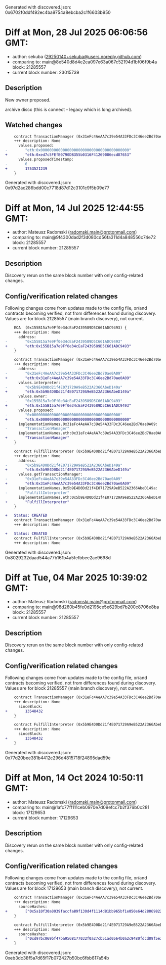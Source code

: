 Generated with discovered.json: 0x6702f0ddf492ec4ba9754a8ebcba2c1f6603b950

# Diff at Mon, 28 Jul 2025 06:06:56 GMT:

- author: sekuba (<29250140+sekuba@users.noreply.github.com>)
- comparing to: main@8e540d8d4e2ea097e63a067c52194d1bf06f9b4a block: 21285557
- current block number: 23015739

## Description

New owner proposed.

archive disco (this is connect - legacy which is long archived).

## Watched changes

```diff
    contract TransactionManager (0x31eFc4AeAA7c39e54A33FDc3C46ee2Bd70ae0A09) {
    +++ description: None
      values.proposed:
-        "eth:0x0000000000000000000000000000000000000000"
+        "eth:0xed7c5FEfE0790DB355b0316F41269006ecd87653"
      values.proposedTimestamp:
-        0
+        1753521239
    }
```

Generated with discovered.json: 0x97d2ac286bdd00c7718d87d12c3101c9f5b09e77

# Diff at Mon, 14 Jul 2025 12:44:55 GMT:

- author: Mateusz Radomski (<radomski.main@protonmail.com>)
- comparing to: main@9f4300dad2f3d080cd56fa311d4a848556c74e72 block: 21285557
- current block number: 21285557

## Description

Discovery rerun on the same block number with only config-related changes.

## Config/verification related changes

Following changes come from updates made to the config file,
or/and contracts becoming verified, not from differences found during
discovery. Values are for block 21285557 (main branch discovery), not current.

```diff
    EOA  (0x155B15a7e9Ff0e34cEaF2439589D5C661ADC9493) {
    +++ description: None
      address:
-        "0x155B15a7e9Ff0e34cEaF2439589D5C661ADC9493"
+        "eth:0x155B15a7e9Ff0e34cEaF2439589D5C661ADC9493"
    }
```

```diff
    contract TransactionManager (0x31eFc4AeAA7c39e54A33FDc3C46ee2Bd70ae0A09) {
    +++ description: None
      address:
-        "0x31eFc4AeAA7c39e54A33FDc3C46ee2Bd70ae0A09"
+        "eth:0x31eFc4AeAA7c39e54A33FDc3C46ee2Bd70ae0A09"
      values.interpreter:
-        "0x5b9E4D0Dd21f4E071729A9eB522A2366AbeD149a"
+        "eth:0x5b9E4D0Dd21f4E071729A9eB522A2366AbeD149a"
      values.owner:
-        "0x155B15a7e9Ff0e34cEaF2439589D5C661ADC9493"
+        "eth:0x155B15a7e9Ff0e34cEaF2439589D5C661ADC9493"
      values.proposed:
-        "0x0000000000000000000000000000000000000000"
+        "eth:0x0000000000000000000000000000000000000000"
      implementationNames.0x31eFc4AeAA7c39e54A33FDc3C46ee2Bd70ae0A09:
-        "TransactionManager"
      implementationNames.eth:0x31eFc4AeAA7c39e54A33FDc3C46ee2Bd70ae0A09:
+        "TransactionManager"
    }
```

```diff
    contract FulfillInterpreter (0x5b9E4D0Dd21f4E071729A9eB522A2366AbeD149a) {
    +++ description: None
      address:
-        "0x5b9E4D0Dd21f4E071729A9eB522A2366AbeD149a"
+        "eth:0x5b9E4D0Dd21f4E071729A9eB522A2366AbeD149a"
      values.getTransactionManager:
-        "0x31eFc4AeAA7c39e54A33FDc3C46ee2Bd70ae0A09"
+        "eth:0x31eFc4AeAA7c39e54A33FDc3C46ee2Bd70ae0A09"
      implementationNames.0x5b9E4D0Dd21f4E071729A9eB522A2366AbeD149a:
-        "FulfillInterpreter"
      implementationNames.eth:0x5b9E4D0Dd21f4E071729A9eB522A2366AbeD149a:
+        "FulfillInterpreter"
    }
```

```diff
+   Status: CREATED
    contract TransactionManager (0x31eFc4AeAA7c39e54A33FDc3C46ee2Bd70ae0A09)
    +++ description: None
```

```diff
+   Status: CREATED
    contract FulfillInterpreter (0x5b9E4D0Dd21f4E071729A9eB522A2366AbeD149a)
    +++ description: None
```

Generated with discovered.json: 0x8029232daad544a77b161b4a5fefbbee2ae9698d

# Diff at Tue, 04 Mar 2025 10:39:02 GMT:

- author: Mateusz Radomski (<radomski.main@protonmail.com>)
- comparing to: main@98d260b45fe0d2195ce5e629bd7b200c8706e8ba block: 21285557
- current block number: 21285557

## Description

Discovery rerun on the same block number with only config-related changes.

## Config/verification related changes

Following changes come from updates made to the config file,
or/and contracts becoming verified, not from differences found during
discovery. Values are for block 21285557 (main branch discovery), not current.

```diff
    contract TransactionManager (0x31eFc4AeAA7c39e54A33FDc3C46ee2Bd70ae0A09) {
    +++ description: None
      sinceBlock:
+        13548432
    }
```

```diff
    contract FulfillInterpreter (0x5b9E4D0Dd21f4E071729A9eB522A2366AbeD149a) {
    +++ description: None
      sinceBlock:
+        13548432
    }
```

Generated with discovered.json: 0x77d20bee381b4412c296d4815718f24895dad59e

# Diff at Mon, 14 Oct 2024 10:50:11 GMT:

- author: Mateusz Radomski (<radomski.main@protonmail.com>)
- comparing to: main@1afc77ff111ceb0970e7d09efcc7b2f376b0c281 block: 17129653
- current block number: 17129653

## Description

Discovery rerun on the same block number with only config-related changes.

## Config/verification related changes

Following changes come from updates made to the config file,
or/and contracts becoming verified, not from differences found during
discovery. Values are for block 17129653 (main branch discovery), not current.

```diff
    contract TransactionManager (0x31eFc4AeAA7c39e54A33FDc3C46ee2Bd70ae0A09) {
    +++ description: None
      sourceHashes:
+        ["0x5a10f30a0039faccfa89f130d4f1114d81bb965bf1e050e64d2806982289ad52"]
    }
```

```diff
    contract FulfillInterpreter (0x5b9E4D0Dd21f4E071729A9eB522A2366AbeD149a) {
    +++ description: None
      sourceHashes:
+        ["0xd97bc069bf47ba9568177032f0a27cb51ad0564b0a2c9480fdcd09f5e3dff02d"]
    }
```

Generated with discovered.json: 0xeb3dc38f5a7d65f17b072427b50bc6fbb617a54b

